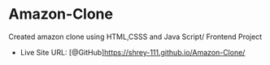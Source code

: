 # Amazon-Clone

Created amazon clone using HTML,CSSS and Java Script/ Frontend Project


 - Live Site URL: [@GitHub]https://shrey-111.github.io/Amazon-Clone/
